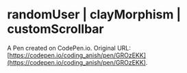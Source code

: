# randomUser | clayMorphism | customScrollbar

A Pen created on CodePen.io. Original URL: [https://codepen.io/coding_anish/pen/GROzEKK](https://codepen.io/coding_anish/pen/GROzEKK).


